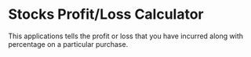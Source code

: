 # Stocks Profit/Loss Calculator

This applications tells the profit or loss that you have incurred along with percentage on a particular purchase.
